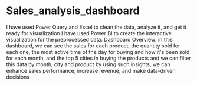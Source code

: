 # Sales_analysis_dashboard

I have used Power Query and Excel to clean the data, analyze it, and get it ready for visualization
I have used Power BI to create the interactive visualization for the preprocessed data.
Dashboard Overview: in this dashboard, we can see the sales for each product, the quantity sold for each one, the most active time of the day for buying and how it's been sold for each month, and the top 5 cities in buying the products and we can filter this data by month, city and product 
by using such insights, we can enhance sales performance, increase revenue, and make data-driven decisions

